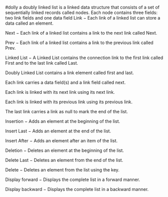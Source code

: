 #dolly
 a doubly linked list is a linked data structure that consists of a set of sequentially linked records called nodes. Each node contains three fields: two link fields and one data field
Link − Each link of a linked list can store a data called an element.

Next − Each link of a linked list contains a link to the next link called Next.

Prev − Each link of a linked list contains a link to the previous link called Prev.

Linked List − A Linked List contains the connection link to the first link called First and to the last link called Last.


Doubly Linked List contains a link element called first and last.

Each link carries a data field(s) and a link field called next.

Each link is linked with its next link using its next link.

Each link is linked with its previous link using its previous link.

The last link carries a link as null to mark the end of the list.


Insertion − Adds an element at the beginning of the list.

Insert Last − Adds an element at the end of the list.

Insert After − Adds an element after an item of the list.

Deletion − Deletes an element at the beginning of the list.

Delete Last − Deletes an element from the end of the list.

Delete − Deletes an element from the list using the key.

Display forward − Displays the complete list in a forward manner.

Display backward − Displays the complete list in a backward manner.

